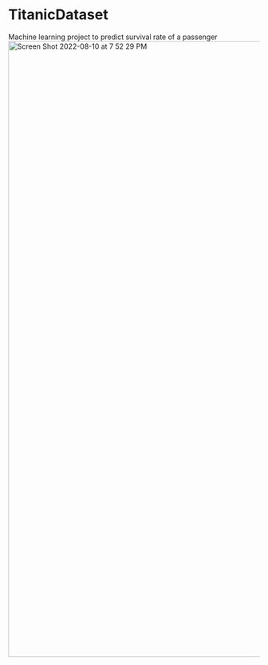 # TitanicDataset
Machine learning project to predict survival rate of a passenger
<img width="1233" alt="Screen Shot 2022-08-10 at 7 52 29 PM" src="https://user-images.githubusercontent.com/53539494/184057161-8fd74251-a8bf-4df5-b2aa-397846cb6a75.png">
